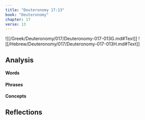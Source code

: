 ```yaml
---
title: "Deuteronomy 17:13"
book: "Deuteronomy"
chapter: 17
verse: 13
---
```

![[/Greek/Deuteronomy/017/Deuteronomy-017-013G.md#Text]]
![[/Hebrew/Deuteronomy/017/Deuteronomy-017-013H.md#Text]]

## Analysis

#### Words

#### Phrases

#### Concepts

## Reflections
